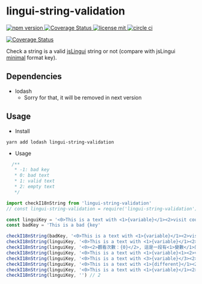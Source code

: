 # lingui-string-validation
<p>
  <a href="https://badge.fury.io/js/lingui-string-validation">
    <img
      alt="npm version"
      src="https://badge.fury.io/js/lingui-string-validation.svg"
    />
  </a>
  <a href="https://coveralls.io/github/purepennons/lingui-string-validation?branch=master">
    <img src="https://coveralls.io/repos/github/purepennons/lingui-string-validation/badge.svg" alt="Coverage Status" />
  </a>
  <a href="https://github.com/purepennons/lingui-string-validation/blob/master/LICENSE">
    <img
      alt="license mit"
      src="https://img.shields.io/badge/License-MIT-blue.svg"
    />
  </a>
  <a href="https://circleci.com/gh/purepennons/lingui-string-validation/tree/master">
    <img
      alt="circle ci"
      src="https://circleci.com/gh/purepennons/lingui-string-validation/tree/master.svg?style=svg"
    />
  </a>
</p>


[![Coverage Status](https://coveralls.io/repos/github/purepennons/lingui-string-validation/badge.svg)](https://coveralls.io/github/purepennons/lingui-string-validation)

Check a string is a valid [jsLingui](https://github.com/lingui/js-lingui) string or not (compare with jsLingui [minimal](https://lingui.github.io/js-lingui/ref/lingui-conf.html#minimal) format key).

## Dependencies
- lodash
  - Sorry for that, it will be removed in next version

## Usage
- Install
```shell
yarn add lodash lingui-string-validation
```

- Usage
```js
  /**
   * -1: bad key
   * 0: bad text
   * 1: valid text
   * 2: empty text
   */

import checkI18nString from 'lingui-string-validation'
// const lingui-string-validation = require('lingui-string-validation').default

const linguiKey = '<0>This is a text with <1>{variable}</1><2>visit counts: {0}</2></0>'
const badKey = 'This is a bad {key'

checkI18nString(badKey, '<0>This is a text with <1>{variable}</1><2>visit counts: {0}</2></0>') // -1
checkI18nString(linguiKey, '<0>This is a text with <1>{variable}</1><2>visit counts: {0}</2></0>') // 1
checkI18nString(linguiKey, '<0><2>觀看次數：{0}</2>, 這是一段有<1>變數</1>的文字</0>') // 1
checkI18nString(linguiKey, '<0>This is a text with <1>{variable}<1><2>visit counts: {0}</2></0>') // 0
checkI18nString(linguiKey, '<0>This is a text with <3>{variable}</3><2>visit counts: {0}</2></0>') // 0
checkI18nString(linguiKey, '<0>This is a text with <1>{different}</1><2>visit counts: {0}</2></0>') // 0
checkI18nString(linguiKey, '<0>This is a text with <1>{variable}</1><2>visit counts: 0}</2></0>') // 0
checkI18nString(linguiKey, '') // 2
```


